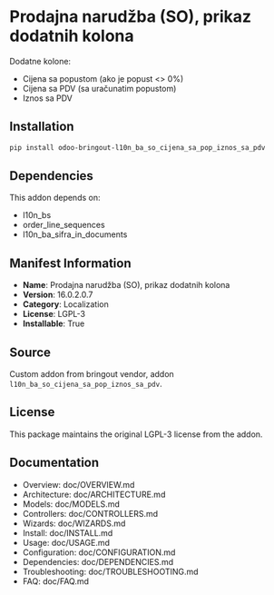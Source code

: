 # Prodajna narudžba (SO), prikaz dodatnih kolona


Dodatne kolone:
- Cijena sa popustom (ako je popust <> 0%)
- Cijena sa PDV (sa uračunatim popustom)
- Iznos sa PDV


## Installation

```bash
pip install odoo-bringout-l10n_ba_so_cijena_sa_pop_iznos_sa_pdv
```

## Dependencies

This addon depends on:
- l10n_bs
- order_line_sequences
- l10n_ba_sifra_in_documents

## Manifest Information

- **Name**: Prodajna narudžba (SO), prikaz dodatnih kolona
- **Version**: 16.0.2.0.7
- **Category**: Localization
- **License**: LGPL-3
- **Installable**: True

## Source

Custom addon from bringout vendor, addon `l10n_ba_so_cijena_sa_pop_iznos_sa_pdv`.

## License

This package maintains the original LGPL-3 license from the addon.

## Documentation

- Overview: doc/OVERVIEW.md
- Architecture: doc/ARCHITECTURE.md
- Models: doc/MODELS.md
- Controllers: doc/CONTROLLERS.md
- Wizards: doc/WIZARDS.md
- Install: doc/INSTALL.md
- Usage: doc/USAGE.md
- Configuration: doc/CONFIGURATION.md
- Dependencies: doc/DEPENDENCIES.md
- Troubleshooting: doc/TROUBLESHOOTING.md
- FAQ: doc/FAQ.md
